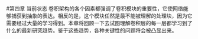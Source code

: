 #第四章 当前状态
卷积架构的各个因素都强调了卷积模块的重要性，它使网络能够捕获到抽象的表达。相反的是，这个模块任然是最不能被理解的处理块，因为它需要经过大量的学习得到。本章将回顾一下去试图理解卷积层的每一层都学习到了什么的最新研究趋势。鉴于这些趋势，各种关键性的问题将会被凸显出来。